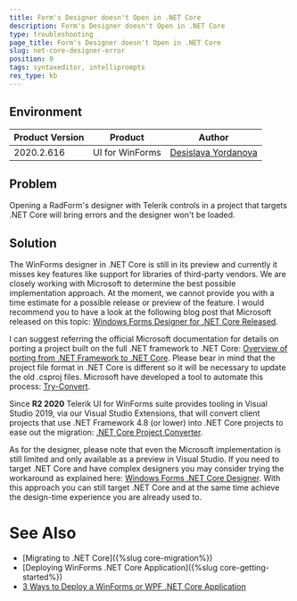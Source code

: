 ```yaml
---
title: Form's Designer doesn't Open in .NET Core   
description: Form's Designer doesn't Open in .NET Core 
type: troubleshooting
page_title: Form's Designer doesn't Open in .NET Core   
slug: net-core-designer-error
position: 0
tags: syntaxeditor, intelliprompts
res_type: kb
---
```


## Environment
 
|Product Version|Product|Author|
|----|----|----|
|2020.2.616|UI for WinForms|[Desislava Yordanova](https://www.telerik.com/blogs/author/desislava-yordanova)|
 
## Problem

Opening a RadForm's designer with Telerik controls in a project that targets .NET Core will bring errors and the designer won't be loaded.

## Solution

The WinForms designer in .NET Core is still in its preview and currently it misses key features like support for libraries of third-party vendors. We are closely working with Microsoft to determine the best possible implementation approach. At the moment, we cannot provide you with a time estimate for a possible release or preview of the feature. I would recommend you to have a look at the following blog post that Microsoft released on this topic: [Windows Forms Designer for .NET Core Released](https://devblogs.microsoft.com/dotnet/windows-forms-designer-for-net-core-released/?fbclid=IwAR2q7fHPZ4RgS8bZwQSnTPjWqpKPOpxzc3j5PmPA-U4qbpF9xk0Iet4h_NE). 

I can suggest referring the official Microsoft documentation for details on porting a project built on the full .NET framework to .NET Core: [Overview of porting from .NET Framework to .NET Core](https://docs.microsoft.com/en-us/dotnet/core/porting/). Please bear in mind that the project file format in .NET Core is different so it will be necessary to update the old .csproj files. Microsoft have developed a tool to automate this process: [Try-Convert](https://github.com/dotnet/try-convert).

Since **R2 2020** Telerik UI for WinForms suite provides tooling in Visual Studio 2019, via our Visual Studio Extensions, that will convert client projects that use .NET Framework 4.8 (or lower) into .NET Core projects to ease out the migration: [.NET Core Project Converter](https://docs.telerik.com/devtools/winforms/core/net-core-project-converter).
  
As for the designer, please note that even the Microsoft implementation is still limited and only available as a preview in Visual Studio. If you need to target .NET Core and have complex designers you may consider trying the workaround as explained here: [Windows Forms .NET Core Designer](https://github.com/dotnet/winforms/blob/master/docs/winforms-designer.md). With this approach you can still target .NET Core and at the same time achieve the design-time experience you are already used to. 

# See Also

* [Migrating to .NET Core]({%slug core-migration%})
* [Deploying WinForms .NET Core Application]({%slug core-getting-started%})
* [3 Ways to Deploy a WinForms or WPF .NET Core Application](https://www.telerik.com/blogs/3-ways-to-deploy-a-winforms-or-wpf-net-core-application )  


